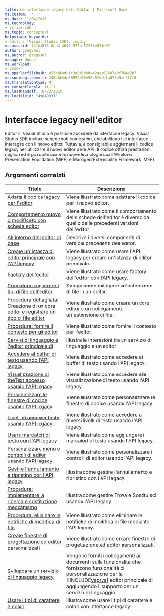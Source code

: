```yaml
---
title: Le interfacce legacy nell'Editor | Microsoft Docs
ms.custom: ''
ms.date: 11/04/2016
ms.technology:
- vs-ide-sdk
ms.topic: conceptual
helpviewer_keywords:
- editors [Visual Studio SDK], legacy
ms.assetid: 741d45f5-0ea3-4614-972a-8728fe054e07
author: gregvanl
ms.author: gregvanl
manager: douge
ms.workload:
- vssdk
ms.openlocfilehash: e5fdabadc1c3a0b5deda42aa268607e0f764e9b7
ms.sourcegitcommit: 240c8b34e80952d00e90c52dcb1a077b9aff47f6
ms.translationtype: MT
ms.contentlocale: it-IT
ms.lasthandoff: 10/23/2018
ms.locfileid: "49849931"
---
```

# <a name="legacy-interfaces-in-the-editor"></a>Interfacce legacy nell'editor
Editor di Visual Studio è possibile accedere da interfacce legacy. Visual Studio SDK include schede noti come *shim*, che abilitano tali interfacce interagire con il nuovo editor. Tuttavia, è consigliabile aggiornare il codice legacy per utilizzare il nuovo editor delle API. Il codice offrirà prestazioni migliori ed è possibile usare le nuove tecnologie quali Windows Presentation Foundation (WPF) e Managed Extensibility Framework (MEF).  

## <a name="related-topics"></a>Argomenti correlati  

| Titolo | Descrizione |
| - | - |
| [Adatta il codice legacy per l'editor](../extensibility/adapting-legacy-code-to-the-editor.md) | Viene illustrato come adattare il codice per il nuovo editor. |
| [Comportamento nuovo o modificato con schede editor](../extensibility/new-or-changed-behavior-with-editor-adapters.md) | Viene illustrato come il comportamento delle schede dell'editor è diverso da quello delle precedenti versioni dell'editor. |
| [All'interno dell'editor di base](../extensibility/inside-the-core-editor.md) | Descrive i diversi componenti di versioni precedenti dell'editor. |
| [Creare un'istanza di editor principale con l'API legacy](../extensibility/instantiating-the-core-editor-by-using-the-legacy-api.md) | Viene illustrato come usare l'API legacy per creare un'istanza di editor principale. |
| [Factory dell'editor](../extensibility/editor-factories.md) | Viene illustrato come usare factory dell'editor con l'API legacy. |
| [Procedura: registrare i tipi di file dell'editor](../extensibility/how-to-register-editor-file-types.md) | Spiega come collegare un'estensione di file in un editor. |
| [Procedura dettagliata: Creazione di un core editor e registrare un tipo di file editor](../extensibility/walkthrough-creating-a-core-editor-and-registering-an-editor-file-type.md) | Viene illustrato come creare un core editor e un collegamento un'estensione di file. |
| [Procedura: fornire il contesto per gli editor](../extensibility/how-to-provide-context-for-editors.md) | Viene illustrato come fornire il contesto per l'editor. |
| [Servizi di linguaggio e l'editor principale di](../extensibility/language-services-and-the-core-editor.md) | Illustra le interazioni tra un servizio di linguaggio e un editor. |
| [Accedere al buffer di testo usando l'API legacy](../extensibility/accessing-the-text-buffer-by-using-the-legacy-api.md) | Viene illustrato come accedere ai buffer di testo usando l'API legacy. |
| [Visualizzazione di theText accesso usando l'API legacy](../extensibility/accessing-thetext-view-by-using-the-legacy-api.md) | Viene illustrato come accedere alla visualizzazione di testo usando l'API legacy. |
| [Personalizzare le finestre di codice usando l'API legacy](../extensibility/customizing-code-windows-by-using-the-legacy-api.md) | Viene illustrato come personalizzare le finestre di codice usando l'API legacy. |
| [Livelli di accesso testo usando l'API legacy](../extensibility/accessing-text-layers-by-using-the-legacy-api.md) | Viene illustrato come accedere a diversi livelli di testo usando l'API legacy. |
| [Usare marcatori di testo con l'API legacy](../extensibility/using-text-markers-with-the-legacy-api.md) | Viene illustrato come aggiungere i marcatori di testo usando l'API legacy. |
| [Personalizzare menu e controlli di editor usando l'API legacy](../extensibility/customizing-editor-controls-and-menus-by-using-the-legacy-api.md) | Viene illustrato come personalizzare i controlli di editor usando l'API legacy. |
| [Gestire l'annullamento e ripristino con l'API legacy](../extensibility/managing-undo-and-redo-by-using-the-legacy-api.md) | Illustra come gestire l'annullamento e ripristino con l'API legacy. |
| [Procedura: implementare la ricerca e sostituzione meccanismo](../extensibility/how-to-implement-the-find-and-replace-mechanism.md) | Illustra come gestire Trova e Sostituisci usando l'API legacy. |
| [Procedura: eliminare le notifiche di modifica di file](../extensibility/how-to-suppress-file-change-notifications.md) | Viene illustrato come eliminare le notifiche di modifica di file mediante l'API legacy. |
| [Creare finestre di progettazione ed editor personalizzati](../extensibility/creating-custom-editors-and-designers.md) | Viene illustrato come creare finestre di progettazione ed editor personalizzati. |
| [Sviluppare un servizio di linguaggio legacy](../extensibility/internals/developing-a-legacy-language-service.md) | Vengono forniti i collegamenti ai documenti sulle funzionalità che forniscono funzionalità di personalizzazione per la [!INCLUDE[vsprvs](../code-quality/includes/vsprvs_md.md)] editor principale di aggiungendo il supporto per un servizio di linguaggio. |
| [Usare i tipi di carattere e colori](../extensibility/using-fonts-and-colors.md) | Illustra come usare i tipi di carattere e colori con interfacce legacy. |

